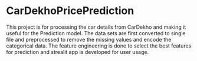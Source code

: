 # CarDekhoPricePrediction
This project is for processing the car details from CarDekho and making it useful for the Prediction model. 
The data sets are first converted to single file and preprocessed to remove the missing values and encode the categorical data. 
The feature engineering is done to select the best features for prediction and strealit app is developed for user usage.
